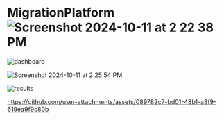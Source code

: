 # MigrationPlatform![Screenshot 2024-10-11 at 2 22 38 PM](https://github.com/user-attachments/assets/bd67d134-1925-44a3-9741-10e32fd1c606)

![dashboard](https://github.com/user-attachments/assets/59b274a6-255b-49b1-9645-193845fc87f2)

![Screenshot 2024-10-11 at 2 25 54 PM](https://github.com/user-attachments/assets/29de597e-04ed-4984-8072-750cb771758e)

![results](https://github.com/user-attachments/assets/339d9bb8-aa17-43fc-84a1-8d50fab9ff1e)

https://github.com/user-attachments/assets/089782c7-bd01-48b1-a3f9-619ea9f9c80b

